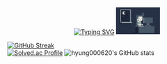 <link rel="preconnect" href="https://fonts.googleapis.com">
<link rel="preconnect" href="https://fonts.gstatic.com" crossorigin>
<link href="https://fonts.googleapis.com/css2?family=Pushster&display=swap" rel="stylesheet">

<br>
<br>
<br>
<br>
<div align = "center" >

  
[![Typing SVG](https://readme-typing-svg.herokuapp.com?font='Pushster'&color=%236F90F7&size=32&center=true&height=100&lines=Hi+there%2C+I'm+Junhyung;Nice+to+meet+you)](https://git.io/typing-svg)
<img src="https://raw.githubusercontent.com/AVS1508/AVS1508/master/assets/Night-Coding.gif" width="20%">
 
</div>
<div align= "right">


</div>
<div align= "left">
  
[![GitHub Streak](https://streak-stats.demolab.com/?user=hyung000620&currStreakNum=2FD3EB&fire=pink&sideLabels=F00&date_format=[Y.]n.j)](https://git.io/streak-stats)  
[![Solved.ac Profile](http://mazassumnida.wtf/api/v2/generate_badge?boj=dksms1)](https://solved.ac/dksms1/) 
![hyung000620's GitHub stats](https://github-readme-stats.vercel.app/api?username=hyung000620&show_icons=true&theme=white)


</div>
